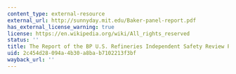 ```yaml
---
content_type: external-resource
external_url: http://sunnyday.mit.edu/Baker-panel-report.pdf
has_external_license_warning: true
license: https://en.wikipedia.org/wiki/All_rights_reserved
status: ''
title: The Report of the BP U.S. Refineries Independent Safety Review Panel.
uid: 2c454d28-094a-4b30-a8ba-b7102213f3bf
wayback_url: ''
---
```

